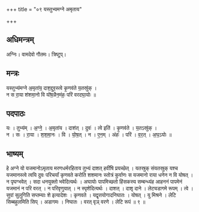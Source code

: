 +++
title = "०९ यस्तुभ्यमग्ने अमृताय"

+++
## अधिमन्त्रम्
अग्निः। वामदेवो गौतमः। त्रिष्टुप्।

## मन्त्रः
यस्तुभ्य॑मग्ने अ॒मृता॑य॒ दाश॒द्दुव॒स्त्वे कृ॒णव॑ते य॒तस्रु॑क् ।  
न स रा॒या श॑शमा॒नो वि यो॑ष॒न्नैन॒मंहः॒ परि॑ वरदघा॒योः ॥

## पदपाठः
यः । तुभ्य॑म् । अ॒ग्ने॒ । अ॒मृता॑य । दाश॑त् । दुवः॑ । त्वे इति॑ । कृ॒णव॑ते । य॒तऽस्रु॑क् ।  
न । सः । रा॒या । श॒श॒मा॒नः । वि । यो॒ष॒त् । न । ए॒न॒म् । अंहः॑ । परि॑ । व॒र॒त् । अ॒घ॒ऽयोः ॥

## भाष्यम्
हे अग्ने यो यजमानोऽमृताय मरणधर्मरहिताय तुभ्यं दाशत् हवींषि प्रयच्छेत् । यतस्रुक् संयतस्रुक् यश्च यजमानस्त्वे त्वयि दुवः परिचर्यां कृणवते करोति शशमानः स्तोत्रं कुर्वाणः स यजमानो राया धनेन न वि योषत् । न पृघग्भवेत् । सदा धनयुक्तो भवेदित्यर्थः । अघायोः पापमिच्छतो हिंसकस्य सम्बन्ध्यंह आहननं पापमेनं यजमानं न परि वरत् । न परिवृणुयात् । न स्पृशेदित्यर्थः । दाशत् । दाशृ दाने । लेट्यडागमे रूपम् । त्वे । सुपां सुलुगिति सप्तम्याः शे इत्यादेशः । कृणवते । यद्वृत्तयोगादनिघातः । योषत् । यु मिश्रने । लेटि सिब्बहुलमिति सिप् । अडागमः । निघातः । वरत् वृञ् वरणे । लेटि रूपं ॥ ९ ॥